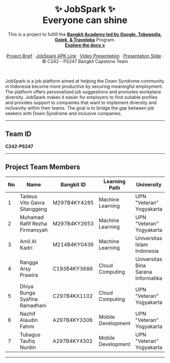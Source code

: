 <br />
<p align="center">
  <h1 align="center">✨ JobSpark ✨<br> Everyone can shine</h1>
  
  <p align="center">
  This is a project to fulfill the  <a href="https://grow.google/intl/id_id/bangkit/"><strong>Bangkit Academy led by Google, Tokopedia, Gojek, & Traveloka</strong></a>
   Program.
    <br />
    <a href="https://github.com/JobSpark-Everyone-Can-Shine"><strong>Explore the docs »</strong></a>
    <br />
    <br />
    <a href="#">Project Brief</a>
    ·
    <a href=" ">JobSpark APK Link</a>
    ·
    <a href=" ">Video Presentation</a>
    ·
    <a href=" ">Presentation Slide</a>
    ·
    <br />
    © C242 - PS247 Bangkit Capstone Team
  </p>
</p>
<br>

JobSpark is a job platform aimed at helping the Down Syndrome community in Indonesia become more productive by securing meaningful employment. The platform offers personalized job suggestions and promotes workplace diversity. JobSpark makes it easier for employers to find suitable profiles and provides support to companies that want to implement diversity and inclusivity within their teams. The goal is to bridge the gap between job seekers with Down Syndrome and inclusive companies.

---

## Team ID
**C242-PS247**

---

## Project Team Members

| No | Name                                   | Bangkit ID          | Learning Path       | University                              |
|----|----------------------------------------|---------------------|---------------------|------------------------------------------|
| 1  | Tadeus Vito Gavra Sitanggang           | M297B4KY4285       | Machine Learning    | UPN "Veteran" Yogyakarta                |
| 2  | Muhamad Rafif Rezha Firmansyah         | M297B4KY2653       | Machine Learning    | UPN "Veteran" Yogyakarta                |
| 3  | Amil Al Kadri                          | M214B4KY0436       | Machine Learning    | Universitas Islam Indonesia             |
| 4  | Rangga Arsy Prawira                    | C193B4KY3686       | Cloud Computing     | Universitas Bina Sarana Informatika     |
| 5  | Dhiya Bunga Syafina Ramadhani          | C297B4KX1102       | Cloud Computing     | UPN "Veteran" Yogyakarta                |
| 6  | Nazhif Alaudin Fahmi                   | A297B4KY3306       | Mobile Development  | UPN "Veteran" Yogyakarta                |
| 7  | Tubagus Taufiq Nurdin                  | A297B4KY4302       | Mobile Development  | UPN "Veteran" Yogyakarta                |

---
